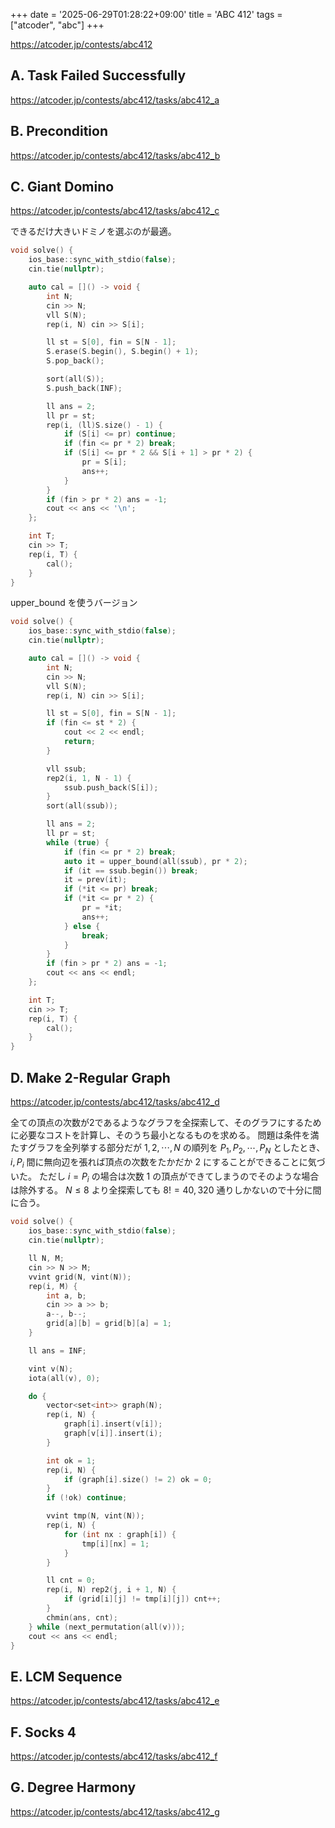 +++
date = '2025-06-29T01:28:22+09:00'
title = 'ABC 412'
tags = ["atcoder", "abc"]
+++

<https://atcoder.jp/contests/abc412>

## A. Task Failed Successfully

<https://atcoder.jp/contests/abc412/tasks/abc412_a>

## B. Precondition

<https://atcoder.jp/contests/abc412/tasks/abc412_b>

## C. Giant Domino

<https://atcoder.jp/contests/abc412/tasks/abc412_c>

できるだけ大きいドミノを選ぶのが最適。

```cpp
void solve() {
    ios_base::sync_with_stdio(false);
    cin.tie(nullptr);

    auto cal = []() -> void {
        int N;
        cin >> N;
        vll S(N);
        rep(i, N) cin >> S[i];

        ll st = S[0], fin = S[N - 1];
        S.erase(S.begin(), S.begin() + 1);
        S.pop_back();

        sort(all(S));
        S.push_back(INF);

        ll ans = 2;
        ll pr = st;
        rep(i, (ll)S.size() - 1) {
            if (S[i] <= pr) continue;
            if (fin <= pr * 2) break;
            if (S[i] <= pr * 2 && S[i + 1] > pr * 2) {
                pr = S[i];
                ans++;
            }
        }
        if (fin > pr * 2) ans = -1;
        cout << ans << '\n';
    };

    int T;
    cin >> T;
    rep(i, T) {
        cal();
    }
}
```

upper_bound を使うバージョン

```cpp
void solve() {
    ios_base::sync_with_stdio(false);
    cin.tie(nullptr);

    auto cal = []() -> void {
        int N;
        cin >> N;
        vll S(N);
        rep(i, N) cin >> S[i];

        ll st = S[0], fin = S[N - 1];
        if (fin <= st * 2) {
            cout << 2 << endl;
            return;
        }

        vll ssub;
        rep2(i, 1, N - 1) {
            ssub.push_back(S[i]);
        }
        sort(all(ssub));

        ll ans = 2;
        ll pr = st;
        while (true) {
            if (fin <= pr * 2) break;
            auto it = upper_bound(all(ssub), pr * 2);
            if (it == ssub.begin()) break;
            it = prev(it);
            if (*it <= pr) break;
            if (*it <= pr * 2) {
                pr = *it;
                ans++;
            } else {
                break;
            }
        }
        if (fin > pr * 2) ans = -1;
        cout << ans << endl;
    };

    int T;
    cin >> T;
    rep(i, T) {
        cal();
    }
}
```

## D. Make 2-Regular Graph

<https://atcoder.jp/contests/abc412/tasks/abc412_d>

全ての頂点の次数が2であるようなグラフを全探索して、そのグラフにするために必要なコストを計算し、そのうち最小となるものを求める。
問題は条件を満たすグラフを全列挙する部分だが $1, 2, \cdots, N$ の順列を $P_1, P_2, \cdots, P_N$ としたとき、
$i, P_i$ 間に無向辺を張れば頂点の次数をたかだか 2 にすることができることに気づいた。
ただし $i = P_i$ の場合は次数 1 の頂点ができてしまうのでそのような場合は除外する。
$N \leq 8$ より全探索しても $8! = 40,320$ 通りしかないので十分に間に合う。

```cpp
void solve() {
    ios_base::sync_with_stdio(false);
    cin.tie(nullptr);

    ll N, M;
    cin >> N >> M;
    vvint grid(N, vint(N));
    rep(i, M) {
        int a, b;
        cin >> a >> b;
        a--, b--;
        grid[a][b] = grid[b][a] = 1;
    }

    ll ans = INF;

    vint v(N);
    iota(all(v), 0);

    do {
        vector<set<int>> graph(N);
        rep(i, N) {
            graph[i].insert(v[i]);
            graph[v[i]].insert(i);
        }

        int ok = 1;
        rep(i, N) {
            if (graph[i].size() != 2) ok = 0;
        }
        if (!ok) continue;

        vvint tmp(N, vint(N));
        rep(i, N) {
            for (int nx : graph[i]) {
                tmp[i][nx] = 1;
            }
        }

        ll cnt = 0;
        rep(i, N) rep2(j, i + 1, N) {
            if (grid[i][j] != tmp[i][j]) cnt++;
        }
        chmin(ans, cnt);
    } while (next_permutation(all(v)));
    cout << ans << endl;
}
```

## E. LCM Sequence

<https://atcoder.jp/contests/abc412/tasks/abc412_e>

## F. Socks 4

<https://atcoder.jp/contests/abc412/tasks/abc412_f>

## G. Degree Harmony

<https://atcoder.jp/contests/abc412/tasks/abc412_g>
